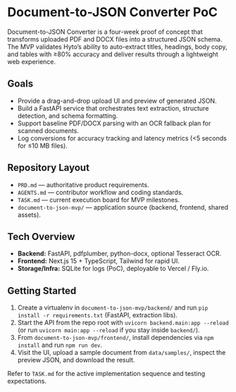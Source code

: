 # Document-to-JSON Converter PoC

Document-to-JSON Converter is a four-week proof of concept that transforms uploaded PDF and DOCX files into a structured JSON schema. The MVP validates Hyto’s ability to auto-extract titles, headings, body copy, and tables with ≥80% accuracy and deliver results through a lightweight web experience.

## Goals
- Provide a drag-and-drop upload UI and preview of generated JSON.
- Build a FastAPI service that orchestrates text extraction, structure detection, and schema formatting.
- Support baseline PDF/DOCX parsing with an OCR fallback plan for scanned documents.
- Log conversions for accuracy tracking and latency metrics (<5 seconds for ≤10 MB files).

## Repository Layout
- `PRD.md` — authoritative product requirements.
- `AGENTS.md` — contributor workflow and coding standards.
- `TASK.md` — current execution board for MVP milestones.
- `document-to-json-mvp/` — application source (backend, frontend, shared assets).

## Tech Overview
- **Backend:** FastAPI, pdfplumber, python-docx, optional Tesseract OCR.
- **Frontend:** Next.js 15 + TypeScript, Tailwind for rapid UI.
- **Storage/Infra:** SQLite for logs (PoC), deployable to Vercel / Fly.io.

## Getting Started
1. Create a virtualenv in `document-to-json-mvp/backend/` and run `pip install -r requirements.txt` (FastAPI, extraction libs).
2. Start the API from the repo root with `uvicorn backend.main:app --reload` (or run `uvicorn main:app --reload` if you stay inside `backend/`).
3. From `document-to-json-mvp/frontend/`, install dependencies via `npm install` and run `npm run dev`.
4. Visit the UI, upload a sample document from `data/samples/`, inspect the preview JSON, and download the result.

Refer to `TASK.md` for the active implementation sequence and testing expectations.
